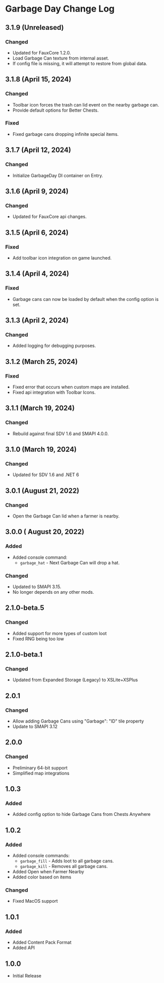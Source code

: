# Garbage Day Change Log

## 3.1.9 (Unreleased)

### Changed

* Updated for FauxCore 1.2.0.
* Load Garbage Can texture from internal asset.
* If config file is missing, it will attempt to restore from global data.

## 3.1.8 (April 15, 2024)

### Changed

* Toolbar icon forces the trash can lid event on the nearby garbage can.
* Provide default options for Better Chests.

### Fixed

* Fixed garbage cans dropping infinite special items.

## 3.1.7 (April 12, 2024)

### Changed

* Initialize GarbageDay DI container on Entry.

## 3.1.6 (April 9, 2024)

### Changed

* Updated for FauxCore api changes.

## 3.1.5 (April 6, 2024)

### Fixed

* Add toolbar icon integration on game launched.

## 3.1.4 (April 4, 2024)

### Fixed

* Garbage cans can now be loaded by default when the config option is set.

## 3.1.3 (April 2, 2024)

### Changed

* Added logging for debugging purposes.

## 3.1.2 (March 25, 2024)

### Fixed

* Fixed error that occurs when custom maps are installed.
* Fixed api integration with Toolbar Icons.

## 3.1.1 (March 19, 2024)

### Changed

* Rebuild against final SDV 1.6 and SMAPI 4.0.0.

## 3.1.0 (March 19, 2024)

### Changed

* Updated for SDV 1.6 and .NET 6

## 3.0.1 (August 21, 2022)

### Changed

* Open the Garbage Can lid when a farmer is nearby.

## 3.0.0 ( August 20, 2022)

### Added

* Added console command:
    * `garbage_hat` - Next Garbage Can will drop a hat.

### Changed

* Updated to SMAPI 3.15.
* No longer depends on any other mods.

## 2.1.0-beta.5

### Changed

* Added support for more types of custom loot
* Fixed RNG being too low

## 2.1.0-beta.1

### Changed

* Updated from Expanded Storage (Legacy) to XSLite+XSPlus

## 2.0.1

### Changed

* Allow adding Garbage Cans using "Garbage": "ID" tile property
* Update to SMAPI 3.12

## 2.0.0

### Changed

* Preliminary 64-bit support
* Simplified map integrations

## 1.0.3

### Added

* Added config option to hide Garbage Cans from Chests Anywhere

## 1.0.2

### Added

* Added console commands:
    * `garbage_fill` - Adds loot to all garbage cans.
    * `garbage_kill` - Removes all garbage cans.
* Added Open when Farmer Nearby
* Added color based on items

### Changed

* Fixed MacOS support

## 1.0.1

### Added

* Added Content Pack Format
* Added API

## 1.0.0

* Initial Release